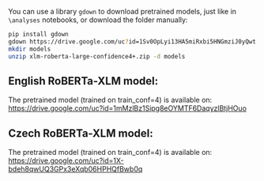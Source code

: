 You can use a library `gdown` to download pretrained models, just like in `\analyses` notebooks, 
or download the folder manually: 

```bash
pip install gdown
gdown https://drive.google.com/uc?id=1Sv0OpLyi13HA5miRxbi5HNGmziJ0yQwt -O xlm-roberta-large-confidence4+-cs.zip
mkdir models
unzip xlm-roberta-large-confidence4+.zip -d models
```

## English RoBERTa-XLM model:

The pretrained model (trained on train_conf=4) is available on: https://drive.google.com/uc?id=1mMzlBz1Sipg8eOYMTF6DaqyzlBtjHOuo

## Czech RoBERTa-XLM model:

The pretrained model (trained on train_conf=4) is available on: https://drive.google.com/uc?id=1X-bdeh8qwUQ3GPx3eXqb06HPHQfBwb0q
